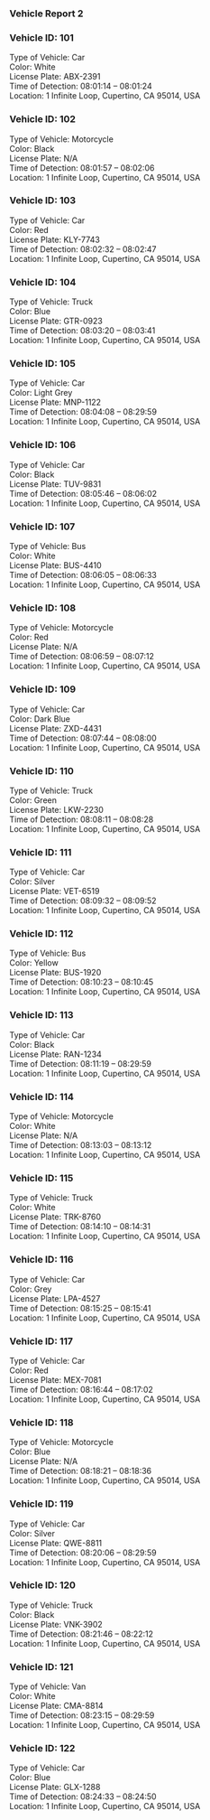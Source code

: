 ### Vehicle Report 2

### Vehicle ID: 101  
Type of Vehicle: Car  
Color: White  
License Plate: ABX-2391  
Time of Detection: 08:01:14 – 08:01:24  
Location: 1 Infinite Loop, Cupertino, CA 95014, USA

### Vehicle ID: 102  
Type of Vehicle: Motorcycle  
Color: Black  
License Plate: N/A  
Time of Detection: 08:01:57 – 08:02:06  
Location: 1 Infinite Loop, Cupertino, CA 95014, USA

### Vehicle ID: 103  
Type of Vehicle: Car  
Color: Red  
License Plate: KLY-7743  
Time of Detection: 08:02:32 – 08:02:47  
Location: 1 Infinite Loop, Cupertino, CA 95014, USA

### Vehicle ID: 104  
Type of Vehicle: Truck  
Color: Blue  
License Plate: GTR-0923  
Time of Detection: 08:03:20 – 08:03:41  
Location: 1 Infinite Loop, Cupertino, CA 95014, USA

### Vehicle ID: 105  
Type of Vehicle: Car  
Color: Light Grey  
License Plate: MNP-1122  
Time of Detection: 08:04:08 – 08:29:59  
Location: 1 Infinite Loop, Cupertino, CA 95014, USA

### Vehicle ID: 106  
Type of Vehicle: Car  
Color: Black  
License Plate: TUV-9831  
Time of Detection: 08:05:46 – 08:06:02  
Location: 1 Infinite Loop, Cupertino, CA 95014, USA

### Vehicle ID: 107  
Type of Vehicle: Bus  
Color: White  
License Plate: BUS-4410  
Time of Detection: 08:06:05 – 08:06:33  
Location: 1 Infinite Loop, Cupertino, CA 95014, USA

### Vehicle ID: 108  
Type of Vehicle: Motorcycle  
Color: Red  
License Plate: N/A  
Time of Detection: 08:06:59 – 08:07:12  
Location: 1 Infinite Loop, Cupertino, CA 95014, USA

### Vehicle ID: 109  
Type of Vehicle: Car  
Color: Dark Blue  
License Plate: ZXD-4431  
Time of Detection: 08:07:44 – 08:08:00  
Location: 1 Infinite Loop, Cupertino, CA 95014, USA

### Vehicle ID: 110  
Type of Vehicle: Truck  
Color: Green  
License Plate: LKW-2230  
Time of Detection: 08:08:11 – 08:08:28  
Location: 1 Infinite Loop, Cupertino, CA 95014, USA

### Vehicle ID: 111  
Type of Vehicle: Car  
Color: Silver  
License Plate: VET-6519  
Time of Detection: 08:09:32 – 08:09:52  
Location: 1 Infinite Loop, Cupertino, CA 95014, USA

### Vehicle ID: 112  
Type of Vehicle: Bus  
Color: Yellow  
License Plate: BUS-1920  
Time of Detection: 08:10:23 – 08:10:45  
Location: 1 Infinite Loop, Cupertino, CA 95014, USA

### Vehicle ID: 113  
Type of Vehicle: Car  
Color: Black  
License Plate: RAN-1234  
Time of Detection: 08:11:19 – 08:29:59  
Location: 1 Infinite Loop, Cupertino, CA 95014, USA

### Vehicle ID: 114  
Type of Vehicle: Motorcycle  
Color: White  
License Plate: N/A  
Time of Detection: 08:13:03 – 08:13:12  
Location: 1 Infinite Loop, Cupertino, CA 95014, USA

### Vehicle ID: 115  
Type of Vehicle: Truck  
Color: White  
License Plate: TRK-8760  
Time of Detection: 08:14:10 – 08:14:31  
Location: 1 Infinite Loop, Cupertino, CA 95014, USA

### Vehicle ID: 116  
Type of Vehicle: Car  
Color: Grey  
License Plate: LPA-4527  
Time of Detection: 08:15:25 – 08:15:41  
Location: 1 Infinite Loop, Cupertino, CA 95014, USA

### Vehicle ID: 117  
Type of Vehicle: Car  
Color: Red  
License Plate: MEX-7081  
Time of Detection: 08:16:44 – 08:17:02  
Location: 1 Infinite Loop, Cupertino, CA 95014, USA

### Vehicle ID: 118  
Type of Vehicle: Motorcycle  
Color: Blue  
License Plate: N/A  
Time of Detection: 08:18:21 – 08:18:36  
Location: 1 Infinite Loop, Cupertino, CA 95014, USA

### Vehicle ID: 119  
Type of Vehicle: Car  
Color: Silver  
License Plate: QWE-8811  
Time of Detection: 08:20:06 – 08:29:59  
Location: 1 Infinite Loop, Cupertino, CA 95014, USA

### Vehicle ID: 120  
Type of Vehicle: Truck  
Color: Black  
License Plate: VNK-3902  
Time of Detection: 08:21:46 – 08:22:12  
Location: 1 Infinite Loop, Cupertino, CA 95014, USA

### Vehicle ID: 121  
Type of Vehicle: Van  
Color: White  
License Plate: CMA-8814  
Time of Detection: 08:23:15 – 08:29:59  
Location: 1 Infinite Loop, Cupertino, CA 95014, USA

### Vehicle ID: 122  
Type of Vehicle: Car  
Color: Blue  
License Plate: GLX-1288  
Time of Detection: 08:24:33 – 08:24:50  
Location: 1 Infinite Loop, Cupertino, CA 95014, USA